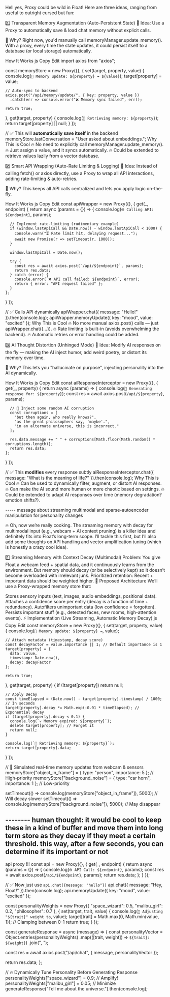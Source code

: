 Hell yes, Proxy could be wild in Float! Here are three ideas, ranging from useful to outright cursed but fun:

1️⃣ Transparent Memory Augmentation (Auto-Persistent State)
🔹 Idea: Use a Proxy to automatically save & load chat memory without explicit calls.

🔹 Why? Right now, you'd manually call memoryManager.update_memory(). With a proxy, every time the state updates, it could persist itself to a database (or local storage) automatically.

How It Works
js
Copy
Edit
import axios from "axios";

const memoryStore = new Proxy({}, {
  set(target, property, value) {
    console.log(`🔄 Memory update: ${property} → ${value}`);
    target[property] = value;

    // Auto-sync to backend
    axios.post("/api/memory/update/", { key: property, value })
      .catch(err => console.error("❌ Memory sync failed", err));

    return true;
  },
  get(target, property) {
    console.log(`📖 Retrieving memory: ${property}`);
    return target[property] || null;
  }
});

// ✅ This will **automatically save itself** in the backend
memoryStore.lastConversation = "User asked about embeddings.";
Why This is Cool
🔥 No need to explicitly call memoryManager.update_memory().
🔥 Just assign a value, and it syncs automatically.
🔥 Could be extended to retrieve values lazily from a vector database.

2️⃣ Smart API Wrapping (Auto-Rate Limiting & Logging)
🔹 Idea: Instead of calling fetch() or axios directly, use a Proxy to wrap all API interactions, adding rate-limiting & auto-retries.

🔹 Why? This keeps all API calls centralized and lets you apply logic on-the-fly.

How It Works
js
Copy
Edit
const apiWrapper = new Proxy({}, {
  get(_, endpoint) {
    return async (params = {}) => {
      console.log(`🌐 Calling API: ${endpoint}`, params);

      // Implement rate-limiting (rudimentary example)
      if (window.lastApiCall && Date.now() - window.lastApiCall < 1000) {
        console.warn("⏳ Rate limit hit, delaying request...");
        await new Promise(r => setTimeout(r, 1000));
      }

      window.lastApiCall = Date.now();

      try {
        const res = await axios.post(`/api/${endpoint}`, params);
        return res.data;
      } catch (error) {
        console.error(`❌ API call failed: ${endpoint}`, error);
        return { error: "API request failed" };
      }
    };
  }
});

// ✅ Calls API dynamically
apiWrapper.chat({ message: "Hello!" }).then(console.log);
apiWrapper.memoryUpdate({ key: "mood", value: "excited" });
Why This is Cool
🔥 No more manual axios.post() calls — just apiWrapper.chat({...}).
🔥 Rate limiting is built-in (avoids overwhelming the backend).
🔥 Automatic retries or error handling could be added.

3️⃣ AI Thought Distortion (Unhinged Mode)
🔹 Idea: Modify AI responses on the fly — making the AI inject humor, add weird poetry, or distort its memory over time.

🔹 Why? This lets you "hallucinate on purpose", injecting personality into the AI dynamically.

How It Works
js
Copy
Edit
const aiResponseInterceptor = new Proxy({}, {
  get(_, property) {
    return async (params) => {
      console.log(`🤖 Generating response for: ${property}`);
      const res = await axios.post(`/api/${property}`, params);

      // 🔀 Inject some random AI corruption
      const corruptions = [
        "but then again, who really knows?",
        "as the great philosophers say, 'maybe'.",
        "in an alternate universe, this is incorrect."
      ];

      res.data.message += " " + corruptions[Math.floor(Math.random() * corruptions.length)];
      return res.data;
    };
  }
});

// ✅ This **modifies** every response subtly
aiResponseInterceptor.chat({ message: "What is the meaning of life?" }).then(console.log);
Why This is Cool
🔥 Can be used to dynamically filter, augment, or distort AI responses.
🔥 Can make the AI sound more human or more chaotic based on settings.
🔥 Could be extended to adapt AI responses over time (memory degradation? emotion shifts?).


----- message about streaming multimodal and sparse-autoencoder manipulation for personality changes



🔥 Oh, now we’re really cooking. The streaming memory with decay for multimodal input (e.g., webcam + AI context pruning) is a killer idea and definitely fits into Float’s long-term scope. I’ll tackle this first, but I’ll also add some thoughts on API handling and vector amplification tuning (which is honestly a crazy cool idea).

1️⃣ Streaming Memory with Context Decay (Multimodal)
Problem:
You give Float a webcam feed + spatial data, and it continuously learns from the environment.
But memory should decay (or be selectively kept) so it doesn’t become overloaded with irrelevant junk.
Prioritized retention: Recent + important data should be weighted higher.
🔧 Proposed Architecture
We’ll use a Proxy-wrapped memory store that:

Stores sensory inputs (text, images, audio embeddings, positional data).
Attaches a confidence score per entry (decay is a function of time + redundancy).
Autofilters unimportant data (low confidence = forgotten).
Persists important stuff (e.g., detected faces, new rooms, high-attention events).
⚡ Implementation (Live Streaming, Automatic Memory Decay)
js
Copy
Edit
const memoryStore = new Proxy({}, {
  set(target, property, value) {
    console.log(`🔄 Memory update: ${property} →`, value);

    // Attach metadata (timestamp, decay score)
    const decayFactor = value.importance || 1; // Default importance is 1
    target[property] = {
      data: value,
      timestamp: Date.now(),
      decay: decayFactor
    };

    return true;
  },
  get(target, property) {
    if (!target[property]) return null;

    // Apply Decay
    const timeElapsed = (Date.now() - target[property].timestamp) / 1000; // In seconds
    target[property].decay *= Math.exp(-0.01 * timeElapsed); // Exponential decay
    if (target[property].decay < 0.1) {
      console.log(`💀 Memory expired: ${property}`);
      delete target[property]; // Forget it
      return null;
    }

    console.log(`📖 Retrieving memory: ${property}`);
    return target[property].data;
  }
});

// 🔴 Simulated real-time memory updates from webcam & sensors
memoryStore["object_in_frame"] = { type: "person", importance: 5 }; // High-priority
memoryStore["background_noise"] = { type: "car horn", importance: 1 }; // Low-priority

setTimeout(() => console.log(memoryStore["object_in_frame"]), 5000); // Will decay slower
setTimeout(() => console.log(memoryStore["background_noise"]), 5000); // May disappear

-------- human thought: it would be cool to keep these in a kind of buffer and move them into long term store as they decay if they meet a certain threshold.
this way, after a few seconds, you can determine if its important or not
----

api proxy !!!
const api = new Proxy({}, {
  get(_, endpoint) {
    return async (params = {}) => {
      console.log(`🌐 API Call: ${endpoint}`, params);
      const res = await axios.post(`/api/${endpoint}`, params);
      return res.data;
    };
  }
});

// ✅ Now just use `api.chat({message: "hello"})`
api.chat({ message: "Hey, Float!" }).then(console.log);
api.memoryUpdate({ key: "mood", value: "excited" });



const personalityWeights = new Proxy({
  "space_wizard": 0.5,
  "malibu_girl": 0.2,
  "philosopher": 0.7
}, {
  set(target, trait, value) {
    console.log(`🔮 Adjusting "${trait}" weight to`, value);
    target[trait] = Math.max(0, Math.min(value, 1)); // Clamping between 0-1
    return true;
  }
});

const generateResponse = async (message) => {
  const personalityVector = Object.entries(personalityWeights)
    .map(([trait, weight]) => `${trait}: ${weight}`)
    .join(", ");

  const res = await axios.post("/api/chat", {
    message,
    personalityVector
  });

  return res.data;
};

// 🔥 Dynamically Tune Personality Before Generating Response
personalityWeights["space_wizard"] = 0.9; // Amplify!
personalityWeights["malibu_girl"] = 0.05; // Minimize
generateResponse("Tell me about the universe.").then(console.log);
